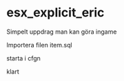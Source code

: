 # esx_explicit_eric

Simpelt uppdrag man kan göra ingame

Importera filen item.sql

starta i cfgn 

klart
